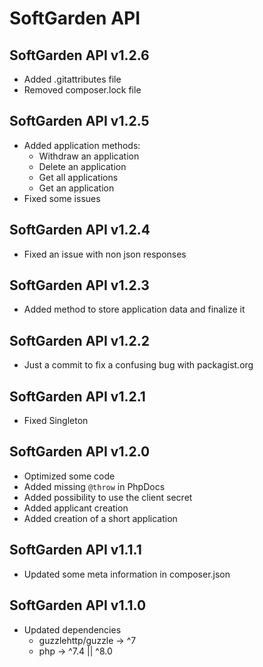 # SoftGarden API

## SoftGarden API v1.2.6

- Added .gitattributes file
- Removed composer.lock file

## SoftGarden API v1.2.5

- Added application methods:
  - Withdraw an application
  - Delete an application
  - Get all applications
  - Get an application
- Fixed some issues

## SoftGarden API v1.2.4

- Fixed an issue with non json responses

## SoftGarden API v1.2.3

- Added method to store application data and finalize it

## SoftGarden API v1.2.2

- Just a commit to fix a confusing bug with packagist.org

## SoftGarden API v1.2.1

- Fixed Singleton

## SoftGarden API v1.2.0

- Optimized some code
- Added missing `@throw` in PhpDocs
- Added possibility to use the client secret
- Added applicant creation
- Added creation of a short application

## SoftGarden API v1.1.1

- Updated some meta information in composer.json

## SoftGarden API v1.1.0

- Updated dependencies
  - guzzlehttp/guzzle -> ^7
  - php -> ^7.4 || ^8.0
